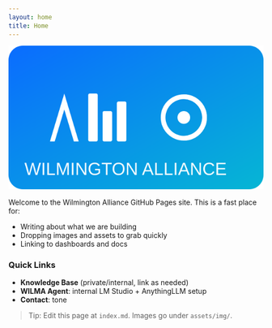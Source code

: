 ```yaml
---
layout: home
title: Home
---
```


![WILMA](/assets/img/wilma-logo.svg)

Welcome to the Wilmington Alliance GitHub Pages site. This is a fast place for:
- Writing about what we are building
- Dropping images and assets to grab quickly
- Linking to dashboards and docs

### Quick Links
- **Knowledge Base** (private/internal, link as needed)
- **WILMA Agent**: internal LM Studio + AnythingLLM setup
- **Contact**: tone

> Tip: Edit this page at `index.md`. Images go under `assets/img/`.